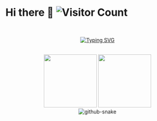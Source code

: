 # Hi there 👋   ![Visitor Count](https://profile-counter.glitch.me/AlwaysYo/count.svg)

<div align="center">
  <!-- dynamic typing effect 动态打字效果 -->
  

  <!-- for beauty 留个空行好看点 -->
  <div>&nbsp;</div>
  
[![Typing SVG](https://readme-typing-svg.demolab.com?font=Fira+Code&pause=1000&width=435&lines=console.log(%22Hello%2C%20World%22);折腾是一种乐趣，求知是一种追求。&center=true&size=27)](https://git.io/typing-svg)

  <!-- for beauty 留个空行好看点 -->
  <div>&nbsp;</div>
  
  <img height="145px" src="https://github-readme-stats-git-masterrstaa-rickstaa.vercel.app/api?username=AlwaysYo&hide_title=true&hide_border=true&show_icons=true&include_all_commits=true&line_height=21text_color=000&icon_color=000&bg_color=0,ea6161,ffc64d,fffc4d,52fa5a&theme=graywhite" />
  <img height="145px" src="https://github-readme-stats-git-masterrstaa-rickstaa.vercel.app/api/top-langs/?username=AlwaysYo&hide_title=true&hide_border=true&layout=compact&langs_count=6&text_color=000&icon_color=fff&bg_color=0,52fa5a,4dfcff,c64dff&theme=graywhite" /><br>

  <!-- Snake Code Contribution Map 贪吃蛇代码贡献图 -->

  <picture>
    <source media="(prefers-color-scheme: dark)" srcset="https://cdn.jsdelivr.net/gh/AlwaysYo/AlwaysYo@main/profile-snake-contrib/github-contribution-grid-snake-dark.svg" />
    <source media="(prefers-color-scheme: light)" srcset="https://cdn.jsdelivr.net/gh/AlwaysYo/AlwaysYo@main/profile-snake-contrib/github-contribution-grid-snake.svg" />
    <img alt="github-snake" src="https://cdn.jsdelivr.net/gh/sun0225SUN/sun0225SUN/profile-snake-contrib/github-contribution-grid-snake-dark.svg" />
  </picture>

</div>
<!--
**AlwaysYo/AlwaysYo** is a ✨ _special_ ✨ repository because its `README.md` (this file) appears on your GitHub profile.

Here are some ideas to get you started:

- 🔭 I’m currently working on ...
- 🌱 I’m currently learning ...
- 👯 I’m looking to collaborate on ...
- 🤔 I’m looking for help with ...
- 💬 Ask me about ...
- 📫 How to reach me: ...
- 😄 Pronouns: ...
- ⚡ Fun fact: ...
-->
